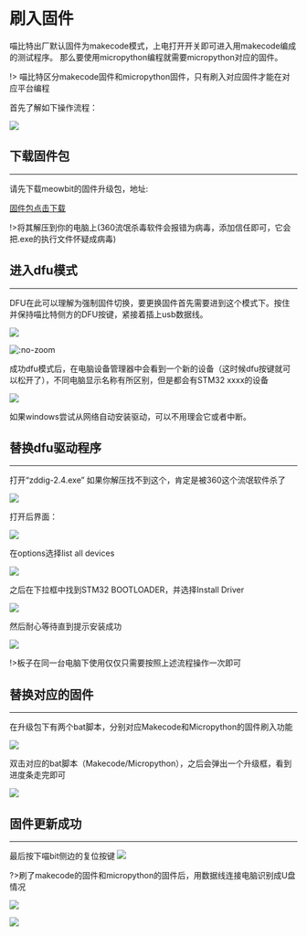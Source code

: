 # 刷入固件

喵比特出厂默认固件为makecode模式，上电打开开关即可进入用makecode编成的测试程序。
那么要使用micropython编程就需要micropython对应的固件。  

!> 喵比特区分makecode固件和micropython固件，只有刷入对应固件才能在对应平台编程



首先了解如下操作流程：

![](./image/c01_11.png)

## 下载固件包

---

请先下载meowbit的固件升级包，地址:  

[固件包点击下载](http://cdn.kittenbot.cn/meowbit/dfutil.zip)

!>将其解压到你的电脑上(360流氓杀毒软件会报错为病毒，添加信任即可，它会把.exe的执行文件怀疑成病毒)

## 进入dfu模式

---

DFU在此可以理解为强制固件切换，要更换固件首先需要进到这个模式下。按住并保持喵比特侧方的DFU按键，紧接着插上usb数据线。

![](./image/c01_16.png)

![](./image/01.gif ':no-zoom')

成功dfu模式后，在电脑设备管理器中会看到一个新的设备（这时候dfu按键就可以松开了），不同电脑显示名称有所区别，但是都会有STM32 xxxx的设备

![](./image/c01_01.png)

如果windows尝试从网络自动安装驱动，可以不用理会它或者中断。

## 替换dfu驱动程序

---

打开“zddig-2.4.exe” 如果你解压找不到这个，肯定是被360这个流氓软件杀了

![](./image/c01_08.png)

打开后界面：

![](./image/c01_02.png)

在options选择list all devices

![](./image/c01_03.png)

之后在下拉框中找到STM32 BOOTLOADER，并选择Install Driver

![](./image/c01_04.png)

然后耐心等待直到提示安装成功

![](./image/c01_09.png)

!>板子在同一台电脑下使用仅仅只需要按照上述流程操作一次即可

## 替换对应的固件

---

在升级包下有两个bat脚本，分别对应Makecode和Micropython的固件刷入功能

![](./image/c01_05.png)

双击对应的bat脚本（Makecode/Micropython），之后会弹出一个升级框，看到进度条走完即可

![](./image/c01_06.png)

## 固件更新成功

---
最后按下喵bit侧边的复位按键
![](./image/c01_17.png)

?>刷了makecode的固件和micropython的固件后，用数据线连接电脑识别成U盘情况

![](./image/c01_12.png)

![](./image/c01_10.png)


